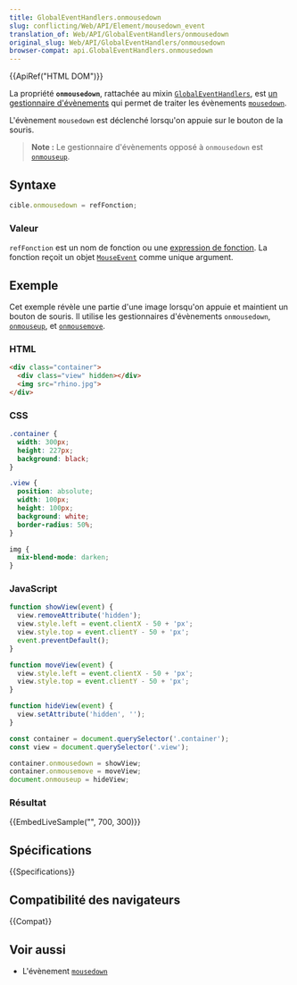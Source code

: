 ```yaml
---
title: GlobalEventHandlers.onmousedown
slug: conflicting/Web/API/Element/mousedown_event
translation_of: Web/API/GlobalEventHandlers/onmousedown
original_slug: Web/API/GlobalEventHandlers/onmousedown
browser-compat: api.GlobalEventHandlers.onmousedown
---
```

{{ApiRef("HTML DOM")}}

La propriété **`onmousedown`**, rattachée au mixin [`GlobalEventHandlers`](/fr/docs/Web/API/GlobalEventHandlers), est [un gestionnaire d'évènements](/fr/docs/Web/Events/Event_handlers) qui permet de traiter les évènements [`mousedown`](/fr/docs/Web/API/Element/mousedown_event).

L'évènement `mousedown` est déclenché lorsqu'on appuie sur le bouton de la souris.

> **Note :** Le gestionnaire d'évènements opposé à `onmousedown` est [`onmouseup`](/fr/docs/Web/API/GlobalEventHandlers/onmouseup).

## Syntaxe

```js
cible.onmousedown = refFonction;
```

### Valeur

`refFonction` est un nom de fonction ou une [expression de fonction](/fr/docs/Web/JavaScript/Reference/Operators/function). La fonction reçoit un objet [`MouseEvent`](/fr/docs/Web/API/MouseEvent) comme unique argument.

## Exemple

Cet exemple révèle une partie d'une image lorsqu'on appuie et maintient un bouton de souris. Il utilise les gestionnaires d'évènements `onmousedown`, [`onmouseup`](/fr/docs/Web/API/GlobalEventHandlers/onmouseup), et [`onmousemove`](/fr/docs/Web/API/GlobalEventHandlers/onmousemove).

### HTML

```html
<div class="container">
  <div class="view" hidden></div>
  <img src="rhino.jpg">
</div>
```

### CSS

```css
.container {
  width: 300px;
  height: 227px;
  background: black;
}

.view {
  position: absolute;
  width: 100px;
  height: 100px;
  background: white;
  border-radius: 50%;
}

img {
  mix-blend-mode: darken;
}
```

### JavaScript

```js
function showView(event) {
  view.removeAttribute('hidden');
  view.style.left = event.clientX - 50 + 'px';
  view.style.top = event.clientY - 50 + 'px';
  event.preventDefault();
}

function moveView(event) {
  view.style.left = event.clientX - 50 + 'px';
  view.style.top = event.clientY - 50 + 'px';
}

function hideView(event) {
  view.setAttribute('hidden', '');
}

const container = document.querySelector('.container');
const view = document.querySelector('.view');

container.onmousedown = showView;
container.onmousemove = moveView;
document.onmouseup = hideView;
```

### Résultat

{{EmbedLiveSample("", 700, 300)}}

## Spécifications

{{Specifications}}

## Compatibilité des navigateurs

{{Compat}}

## Voir aussi

- L'évènement [`mousedown`](/fr/docs/Web/API/Element/mousedown_event)
